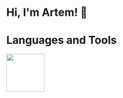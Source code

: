 # Hi, I'm Artem! 👋

# Languages and Tools

<img src="https://cdn.jsdelivr.net/gh/devicons/devicon/icons/javascript/javascript-plain.svg" width="100" heigth="100"/>
          
<!--
**mopjiex/mopjiex** is a ✨ _special_ ✨ repository because its `README.md` (this file) appears on your GitHub profile.

Here are some ideas to get you started:

- 🔭 I’m currently working on ...
- 🌱 I’m currently learning ...
- 👯 I’m looking to collaborate on ...
- 🤔 I’m looking for help with ...
- 💬 Ask me about ...
- 📫 How to reach me: ...
- 😄 Pronouns: ...
- ⚡ Fun fact: ...
-->
